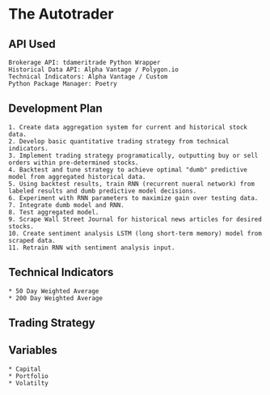 # The Autotrader

## API Used

	Brokerage API: tdameritrade Python Wrapper
	Historical Data API: Alpha Vantage / Polygon.io
	Technical Indicators: Alpha Vantage / Custom
	Python Package Manager: Poetry


## Development Plan

	1. Create data aggregation system for current and historical stock data.
	2. Develop basic quantitative trading strategy from technical indicators.
	3. Implement trading strategy programatically, outputting buy or sell orders within pre-determined stocks.
	4. Backtest and tune strategy to achieve optimal "dumb" predictive model from aggregated historical data.
	5. Using backtest results, train RNN (recurrent nueral network) from labeled results and dumb predictive model decisions.
	6. Experiment with RNN parameters to maximize gain over testing data.
	7. Integrate dumb model and RNN.
	8. Test aggregated model.
	9. Scrape Wall Street Journal for historical news articles for desired stocks.
	10. Create sentiment analysis LSTM (long short-term memory) model from scraped data.
	11. Retrain RNN with sentiment analysis input.

## Technical Indicators

	* 50 Day Weighted Average
	* 200 Day Weighted Average

## Trading Strategy


## Variables

	* Capital
	* Portfolio
	* Volatilty


